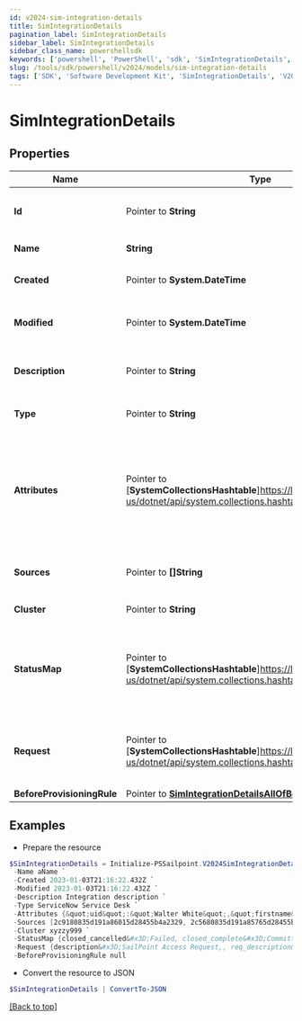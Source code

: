 ```yaml
---
id: v2024-sim-integration-details
title: SimIntegrationDetails
pagination_label: SimIntegrationDetails
sidebar_label: SimIntegrationDetails
sidebar_class_name: powershellsdk
keywords: ['powershell', 'PowerShell', 'sdk', 'SimIntegrationDetails', 'V2024SimIntegrationDetails'] 
slug: /tools/sdk/powershell/v2024/models/sim-integration-details
tags: ['SDK', 'Software Development Kit', 'SimIntegrationDetails', 'V2024SimIntegrationDetails']
---
```



# SimIntegrationDetails

## Properties

Name | Type | Description | Notes
------------ | ------------- | ------------- | -------------
**Id** |  Pointer to **String** | System-generated unique ID of the Object | [optional] [readonly] 
**Name** |  **String** | Name of the Object | [required]
**Created** |  Pointer to **System.DateTime** | Creation date of the Object | [optional] [readonly] 
**Modified** |  Pointer to **System.DateTime** | Last modification date of the Object | [optional] [readonly] 
**Description** |  Pointer to **String** | The description of the integration | [optional] 
**Type** |  Pointer to **String** | The integration type | [optional] 
**Attributes** |  Pointer to [**SystemCollectionsHashtable**]https://learn.microsoft.com/en-us/dotnet/api/system.collections.hashtable?view=net-9.0 | The attributes map containing the credentials used to configure the integration. | [optional] 
**Sources** |  Pointer to **[]String** | The list of sources (managed resources) | [optional] 
**Cluster** |  Pointer to **String** | The cluster/proxy | [optional] 
**StatusMap** |  Pointer to [**SystemCollectionsHashtable**]https://learn.microsoft.com/en-us/dotnet/api/system.collections.hashtable?view=net-9.0 | Custom mapping between the integration result and the provisioning result | [optional] 
**Request** |  Pointer to [**SystemCollectionsHashtable**]https://learn.microsoft.com/en-us/dotnet/api/system.collections.hashtable?view=net-9.0 | Request data to customize desc and body of the created ticket | [optional] 
**BeforeProvisioningRule** |  Pointer to [**SimIntegrationDetailsAllOfBeforeProvisioningRule**](sim-integration-details-all-of-before-provisioning-rule) |  | [optional] 

## Examples

- Prepare the resource
```powershell
$SimIntegrationDetails = Initialize-PSSailpoint.V2024SimIntegrationDetails  -Id id12345 `
 -Name aName `
 -Created 2023-01-03T21:16:22.432Z `
 -Modified 2023-01-03T21:16:22.432Z `
 -Description Integration description `
 -Type ServiceNow Service Desk `
 -Attributes {&quot;uid&quot;:&quot;Walter White&quot;,&quot;firstname&quot;:&quot;walter&quot;,&quot;cloudStatus&quot;:&quot;UNREGISTERED&quot;,&quot;displayName&quot;:&quot;Walter White&quot;,&quot;identificationNumber&quot;:&quot;942&quot;,&quot;lastSyncDate&quot;:1470348809380,&quot;email&quot;:&quot;walter@gmail.com&quot;,&quot;lastname&quot;:&quot;white&quot;} `
 -Sources [2c9180835d191a86015d28455b4a2329, 2c5680835d191a85765d28455b4a9823] `
 -Cluster xyzzy999 `
 -StatusMap {closed_cancelled&#x3D;Failed, closed_complete&#x3D;Committed, closed_incomplete&#x3D;Failed, closed_rejected&#x3D;Failed, in_process&#x3D;Queued, requested&#x3D;Queued} `
 -Request {description&#x3D;SailPoint Access Request,, req_description&#x3D;The Service Request created by SailPoint ServiceNow Service Integration Module (SIM).,, req_short_description&#x3D;SailPoint New Access Request Created from IdentityNow,, short_description&#x3D;SailPoint Access Request $!plan.arguments.identityRequestId} `
 -BeforeProvisioningRule null
```

- Convert the resource to JSON
```powershell
$SimIntegrationDetails | ConvertTo-JSON
```


[[Back to top]](#) 

